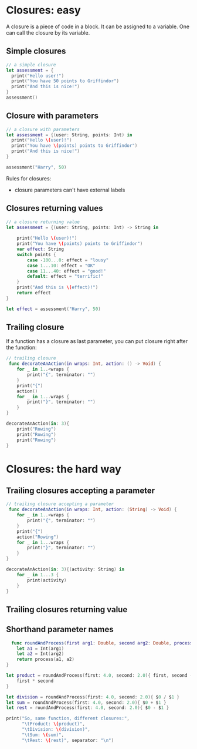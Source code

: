 # Closures: easy

A closure is a piece of code in a block.
It can be assigned to a variable.
One can call the closure by its variable.

## Simple closures
```swift
// a simple closure
let assessment = {
  print("Hello user!")
  print("You have 50 points to Griffindor")
  print("And this is nice!")
}
assessment()
```
## Closure with parameters
```swift
// a closure with parameters
let assessment = {(user: String, points: Int) in
  print("Hello \(user)!")
  print("You have \(points) points to Griffindor")
  print("And this is nice!")
}

assessment("Harry", 50)
```
Rules for closures:
* closure parameters can't have external labels

## Closures returning values
```swift
// a closure returning value
let assessment = {(user: String, points: Int) -> String in
    
    print("Hello \(user)!")
    print("You have \(points) points to Griffindor")
    var effect: String
    switch points {
        case -100...0: effect = "lousy"
        case 1...10: effect = "OK"
        case 11...40: effect = "good!"
        default: effect = "terrific!"
    }
    print("And this is \(effect)!")
    return effect
}

let effect = assessment("Harry", 50)
```

## Trailing closure
If a function has a closure as last parameter, you can put closure right after the function:
```swift
// trailing closure
 func decorateAnAction(in wraps: Int, action: () -> Void) {
    for _ in 1..<wraps {
        print("{", terminator: "")
    }
    print("{")
    action()
    for _ in 1...wraps {
        print("}", terminator: "")
    }
}

decorateAnAction(in: 3){
    print("Rowing")
    print("Rowing")
    print("Rowing")
}
```

# Closures: the hard way
## Trailing closures accepting a parameter
```swift
// trailing closure accepting a parameter
 func decorateAnAction(in wraps: Int, action: (String) -> Void) {
    for _ in 1..<wraps {
        print("{", terminator: "")
    }
    print("{")
    action("Rowing")
    for _ in 1...wraps {
        print("}", terminator: "")
    }
}

decorateAnAction(in: 3){(activity: String) in
    for _ in 1...3 {
        print(activity)
    }
}
```

## Trailing closures returning value

## Shorthand parameter names
```swift
  func roundAndProcess(first arg1: Double, second arg2: Double, process: (Int, Int) -> Int) -> Int {
    let a1 = Int(arg1)
    let a2 = Int(arg2)
    return process(a1, a2)
}

let product = roundAndProcess(first: 4.0, second: 2.0){ first, second -> Int in
    first * second
}

let division = roundAndProcess(first: 4.0, second: 2.0){ $0 / $1 }
let sum = roundAndProcess(first: 4.0, second: 2.0){ $0 + $1 }
let rest = roundAndProcess(first: 4.0, second: 2.0){ $0 - $1 }

print("So, same function, different closures:",
      "\tProduct: \(product)",
      "\tDivision: \(division)",
      "\tSum: \(sum)",
      "\tRest: \(rest)", separator: "\n")
```
